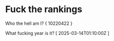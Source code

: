 # Fuck the rankings

Who the hell am I?
{ 10220422 }

What fucking year is it?
[ 2025-03-14T01:10:00Z ]
